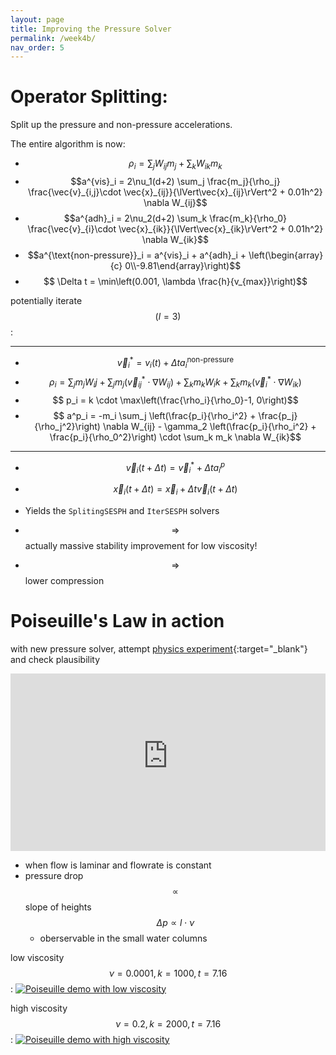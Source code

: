 ```yaml
---
layout: page
title: Improving the Pressure Solver
permalink: /week4b/
nav_order: 5
---
```

<script src="https://polyfill.io/v3/polyfill.min.js?features=es6"></script>
<script id="MathJax-script" async src="https://cdn.jsdelivr.net/npm/mathjax@3/es5/tex-mml-chtml.js"></script>

# Operator Splitting:
Split up the pressure and non-pressure accelerations.


The entire algorithm is now:
- $$\rho_i = \sum_j W_{ij} m_j + \sum_k W_{ik} m_k$$
- $$a^{vis}_i = 2\nu_1(d+2) \sum_j \frac{m_j}{\rho_j} \frac{\vec{v}_{i,j}\cdot \vec{x}_{ij}}{\lVert\vec{x}_{ij}\rVert^2 + 0.01h^2} \nabla W_{ij}$$
- $$a^{adh}_i = 2\nu_2(d+2) \sum_k \frac{m_k}{\rho_0} \frac{\vec{v}_{i}\cdot \vec{x}_{ik}}{\lVert\vec{x}_{ik}\rVert^2 + 0.01h^2} \nabla W_{ik}$$
- $$a^{\text{non-pressure}}_i = a^{vis}_i + a^{adh}_i + \left(\begin{array}{c} 0\\-9.81\end{array}\right)$$
- $$ \Delta t = \min\left(0.001, \lambda \frac{h}{v_{max}}\right)$$

potentially iterate $$(l=3)$$:

---

  - $$ \vec{v}^*_i = v_i(t) + \Delta t a^{\text{non-pressure}}_i$$
  - $$ \rho_i = \sum_j m_j W_ij + \sum_j m_j (\vec{v}^*_{ij} \cdot\nabla W_{ij}) + \sum_k m_k W_ik + \sum_k m_k (\vec{v}^*_{i} \cdot\nabla W_{ik}) $$
  - $$ p_i = k \cdot \max\left(\frac{\rho_i}{\rho_0}-1, 0\right)$$
  - $$ a^p_i = -m_i \sum_j \left(\frac{p_i}{\rho_i^2} + \frac{p_j}{\rho_j^2}\right) \nabla W_{ij} - \gamma_2 \left(\frac{p_i}{\rho_i^2} + \frac{p_i}{\rho_0^2}\right) \cdot \sum_k m_k \nabla W_{ik}$$
  
---

- $$\vec{v}_i(t+\Delta t) = \vec{v}_i^* + \Delta t a^p_i$$
- $$\vec{x}_i(t+\Delta t) = \vec{x}_i + \Delta t \vec{v}_i(t+\Delta t)$$

- Yields the ```SplitingSESPH``` and ```IterSESPH``` solvers
- $$\Longrightarrow$$ actually massive stability improvement for low viscosity!
- $$\Longrightarrow$$ lower compression

# Poiseuille's Law in action
with new pressure solver, attempt [physics experiment](http://hyperphysics.phy-astr.gsu.edu/hbase/pber2.html#pdrop){:target="_blank"} and check plausibility

<iframe width="100%" style="aspect-ratio:16/9;" src="https://www.youtube-nocookie.com/embed/-ALPBdZS_FE?si=QcRpry-MF6bWVN0L" frameborder="0" allow="accelerometer; autoplay; clipboard-write; encrypted-media; gyroscope; picture-in-picture; web-share" referrerpolicy="strict-origin-when-cross-origin" allowfullscreen></iframe>

- when flow is laminar and flowrate is constant
- pressure drop $$\propto$$ slope of heights $$ \Delta p \propto l\cdot \nu $$
  - oberservable in the small water columns

low viscosity $$\nu=0.0001, k=1000, t=7.16$$:
<a href="{{ '/assets/week4/00430_low_nu.jpg' | relative_url }}" rel="noopener noreferrer" target="_blank">
  <img src="{{ '/assets/week4/00430_low_nu.jpg' | relative_url }}" alt="Poiseuille demo with low viscosity"/>
</a> 

high viscosity $$\nu=0.2, k=2000, t=7.16$$:
<a href="{{ '/assets/week4/00430_high_nu.jpg' | relative_url }}" rel="noopener noreferrer" target="_blank">
  <img src="{{ '/assets/week4/00430_high_nu.jpg' | relative_url }}" alt="Poiseuille demo with high viscosity"/>
</a> 